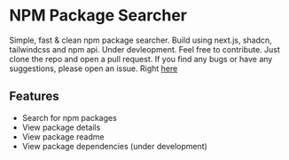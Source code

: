 # NPM Package Searcher

Simple, fast & clean npm package searcher. Build using next.js, shadcn, tailwindcss and npm api. Under devleopment. Feel free to contribute. Just clone the repo and open a pull request. If you find any bugs or have any suggestions, please open an issue. Right [here](https://github.com/lassejlv/npm-package-search/issues)

## Features

- Search for npm packages
- View package details
- View package readme
- View package dependencies (under development)
